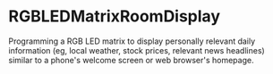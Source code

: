 # RGBLEDMatrixRoomDisplay
Programming a RGB LED matrix to display personally relevant daily information (eg, local weather, stock prices, relevant news headlines) similar to a phone's welcome screen or web browser's homepage.
